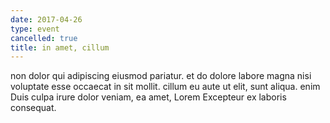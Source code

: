 ```yaml
---
date: 2017-04-26
type: event
cancelled: true
title: in amet, cillum
---
```

non dolor qui adipiscing eiusmod pariatur. et do dolore labore magna nisi voluptate esse occaecat in sit mollit. cillum eu aute ut elit, sunt aliqua. enim Duis culpa irure dolor veniam, ea amet, Lorem Excepteur ex laboris consequat.